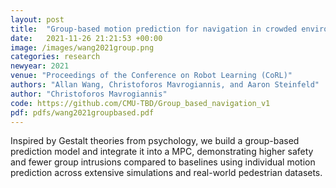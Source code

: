 ```yaml
---
layout: post
title:  "Group-based motion prediction for navigation in crowded environments"
date:   2021-11-26 21:21:53 +00:00
image: /images/wang2021group.png
categories: research
newyear: 2021
venue: "Proceedings of the Conference on Robot Learning (CoRL)"
authors: "Allan Wang, Christoforos Mavrogiannis, and Aaron Steinfeld"
author: "Christoforos Mavrogiannis"
code: https://github.com/CMU-TBD/Group_based_navigation_v1
pdf: pdfs/wang2021groupbased.pdf
---
```

Inspired by Gestalt theories from psychology, we build a group-based prediction model and integrate it into a MPC, demonstrating higher safety and fewer group intrusions compared to baselines using individual motion prediction across extensive simulations and real-world pedestrian datasets. 